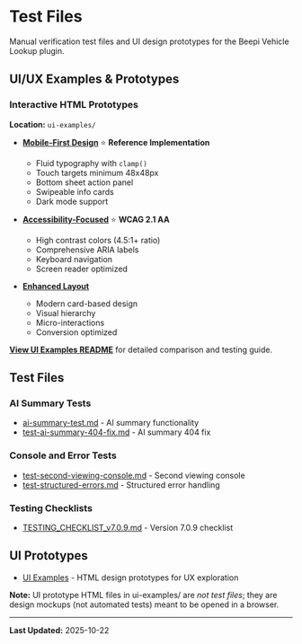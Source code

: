 # Test Files

Manual verification test files and UI design prototypes for the Beepi Vehicle Lookup plugin.

## UI/UX Examples & Prototypes

### Interactive HTML Prototypes
**Location:** `ui-examples/`

- **[Mobile-First Design](./ui-examples/mobile-first-design.html)** ⭐ **Reference Implementation**
  - Fluid typography with `clamp()`
  - Touch targets minimum 48x48px
  - Bottom sheet action panel
  - Swipeable info cards
  - Dark mode support
  
- **[Accessibility-Focused](./ui-examples/accessibility-focused.html)** ⭐ **WCAG 2.1 AA**
  - High contrast colors (4.5:1+ ratio)
  - Comprehensive ARIA labels
  - Keyboard navigation
  - Screen reader optimized
  
- **[Enhanced Layout](./ui-examples/enhanced-layout.html)**
  - Modern card-based design
  - Visual hierarchy
  - Micro-interactions
  - Conversion optimized

**[View UI Examples README](./ui-examples/README.md)** for detailed comparison and testing guide.

## Test Files

### AI Summary Tests
- [ai-summary-test.md](./ai-summary-test.md) - AI summary functionality
- [test-ai-summary-404-fix.md](./test-ai-summary-404-fix.md) - AI summary 404 fix

### Console and Error Tests
- [test-second-viewing-console.md](./test-second-viewing-console.md) - Second viewing console
- [test-structured-errors.md](./test-structured-errors.md) - Structured error handling

### Testing Checklists
- [TESTING_CHECKLIST_v7.0.9.md](./TESTING_CHECKLIST_v7.0.9.md) - Version 7.0.9 checklist

## UI Prototypes

- [UI Examples](./ui-examples/README.md) - HTML design prototypes for UX exploration

**Note:** UI prototype HTML files in ui-examples/ are *not test files*; they are design mockups (not automated tests) meant to be opened in a browser.

---

**Last Updated:** 2025-10-22